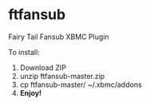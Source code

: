 ftfansub
========

Fairy Tail Fansub XBMC Plugin

To install:
1. Download ZIP
2. unzip ftfansub-master.zip
3. cp ftfansub-master/ ~/.xbmc/addons
4. **Enjoy!**
